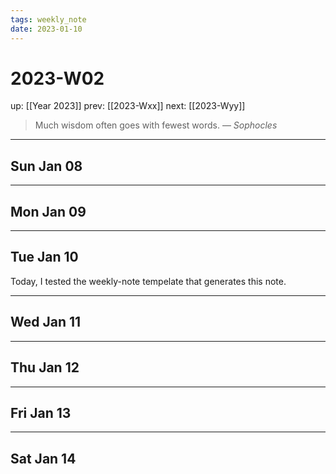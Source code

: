 ```yaml
---
tags: weekly_note
date: 2023-01-10
---
```


# 2023-W02

up: [[Year 2023]]
prev: [[2023-Wxx]]
next: [[2023-Wyy]]

> Much wisdom often goes with fewest words.
> — <cite>Sophocles</cite>

---

## Sun Jan 08

---

## Mon Jan 09

---

## Tue Jan 10

Today, I tested the weekly-note tempelate that generates this note.

---

## Wed Jan 11

---

## Thu Jan 12

---

## Fri Jan 13

---

## Sat Jan 14